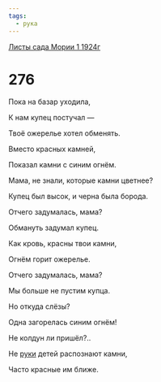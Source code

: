 ```yaml
---
tags:
  - рука
---
```


[Листы сада Мории 1 1924г](/agni/1924)

# 276
Пока на базар уходила,   

К нам купец постучал —    

Твоё ожерелье хотел обменять.   

Вместо красных камней,   

Показал камни с синим огнём.   

Мама, не знали, которые камни цветнее?   

Купец был высок, и черна была борода.   

Отчего задумалась, мама?   

Обмануть задумал купец.   

Как кровь, красны твои камни,   

Огнём горит ожерелье.   

Отчего задумалась, мама?   

Мы больше не пустим купца.   

Но откуда слёзы?   

Одна загорелась синим огнём!   

Не колдун ли пришёл?..   

Не [руки](/tag/#рука) детей распознают камни,   

Часто красные им ближе.   

